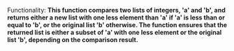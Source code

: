 Functionality: **This function compares two lists of integers, 'a' and 'b', and returns either a new list with one less element than 'a' if 'a' is less than or equal to 'b', or the original list 'b' otherwise. The function ensures that the returned list is either a subset of 'a' with one less element or the original list 'b', depending on the comparison result.**